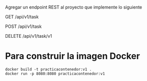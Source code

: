 Agregar un endpoint REST al proyecto que implemente lo siguiente

GET /api/v1/task

POST /api/v1/task

DELETE /api/v1/task/v1

# Para construir la imagen Docker
```
docker build -t practicacontenedor:v1 .
docker run -p 8080:8080 practicacontenedor:v1
```